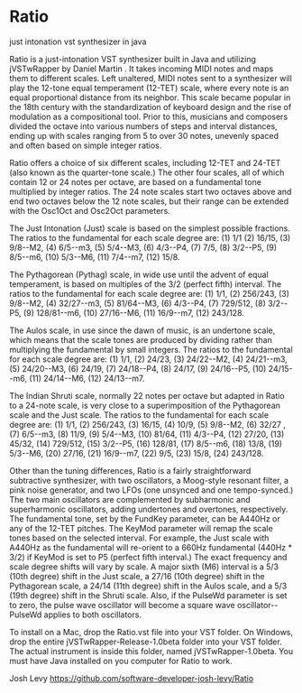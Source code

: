 # Ratio
just intonation vst synthesizer in java

Ratio is a just-intonation VST synthesizer built in Java and utilizing jVSTwRapper by Daniel Martin . It takes incoming MIDI notes and maps them to different scales. Left unaltered, MIDI notes sent to a synthesizer will play the 12-tone equal temperament (12-TET) scale, where every note is an equal proportional distance from its neighbor. This scale became popular in the 18th century with the standardization of keyboard design and the rise of modulation as a compositional tool. Prior to this, musicians and composers divided the octave into various numbers of steps and interval distances, ending up with scales ranging from 5 to over 30 notes, unevenly spaced and often based on simple integer ratios.

Ratio offers a choice of six different scales, including 12-TET and 24-TET (also known as the quarter-tone scale.) The other four scales, all of which contain 12 or 24 notes per octave, are based on a fundamental tone multiplied by integer ratios. The 24 note scales start two octaves above and end two octaves below the 12 note scales, but their range can be extended with the Osc1Oct and Osc2Oct parameters.

The Just Intonation (Just) scale is based on the simplest possible fractions. The ratios to the fundamental for each scale degree are: (1) 1/1 (2) 16/15, (3) 9/8--M2, (4) 6/5--m3, (5) 5/4--M3, (6) 4/3--P4, (7) 7/5, (8) 3/2--P5, (9) 8/5--m6, (10) 5/3--M6, (11) 7/4--m7, (12) 15/8.

The Pythagorean (Pythag) scale, in wide use until the advent of equal temperament, is based on multiples of the 3/2 (perfect fifth) interval. The ratios to the fundamental for each scale degree are: (1) 1/1, (2) 256/243, (3) 9/8--M2, (4) 32/27--m3, (5) 81/64--M3, (6) 4/3--P4, (7) 729/512, (8) 3/2--P5, (9) 128/81--m6, (10) 27/16--M6, (11) 16/9--m7, (12) 243/128.

The Aulos scale, in use since the dawn of music, is an undertone scale, which means that the scale tones are produced by dividing rather than multiplying the fundamental by small integers. The ratios to the fundamental for each scale degree are: (1) 1/1, (2) 24/23, (3) 24/22--M2, (4) 24/21--m3, (5) 24/20--M3, (6) 24/19, (7) 24/18--P4, (8) 24/17, (9) 24/16--P5, (10) 24/15--m6, (11) 24/14--M6, (12) 24/13--m7.

The Indian Shruti scale, normally 22 notes per octave but adapted in Ratio to a 24-note scale, is very close to a superimposition of the Pythagorean scale and the Just scale. The ratios to the fundamental for each scale degree are: (1) 1/1, (2) 256/243, (3) 16/15, (4) 10/9, (5) 9/8--M2, (6) 32/27 , (7) 6/5--m3, (8) 11/9, (9) 5/4--M3, (10) 81/64, (11) 4/3--P4, (12) 27/20, (13) 45/32, (14) 729/512, (15) 3/2--P5, (16) 128/81, (17) 8/5--m6, (18) 13/8, (19) 5/3--M6, (20) 27/16, (21) 16/9--m7, (22) 9/5, (23) 15/8, (24) 243/128.

Other than the tuning differences, Ratio is a fairly straightforward subtractive synthesizer, with two oscillators, a Moog-style resonant filter, a pink noise generator, and two LFOs (one unsynced and one tempo-synced.) The two main oscillators are complemented by subharmonic and superharmonic oscillators, adding undertones and overtones, respectively. The fundamental tone, set by the FundKey parameter, can be A440Hz or any of the 12-TET pitches. The KeyMod parameter will remap the scale tones based on the selected interval. For example, the Just scale with A440Hz as the fundamental will re-orient to a 660Hz fundamental (440Hz * 3/2) if KeyMod is set to P5 (perfect fifth interval.) The exact frequency and scale degree shifts will vary by scale. A major sixth (M6) interval is a 5/3 (10th degree) shift in the Just scale, a 27/16 (10th degree) shift in the Pythagorean scale, a 24/14 (11th degree) shift in the Aulos scale, and a 5/3 (19th degree) shift in the Shruti scale. Also, if the PulseWd parameter is set to zero, the pulse wave oscillator will become a square wave oscillator--PulseWd applies to both oscillators. 

To install on a Mac, drop the Ratio.vst file into your VST folder. On Windows, drop the entire jVSTwRapper-Release-1.0beta folder into your VST folder. The actual instrument is inside this folder, named jVSTwRapper-1.0beta. You must have Java installed on you computer for Ratio to work.

Josh Levy
https://github.com/software-developer-josh-levy/Ratio
